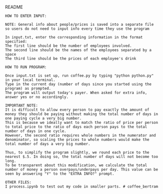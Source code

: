 README

    HOW TO ENTER INPUT:

    NOTE: General info about people/prices is saved into a separate file so users do not need to input info every time they use the program

    In input.txt, enter the corresponding information in the format specified:
    The first line should be the number of employees involved. 
    The second line should be the names of the employees separated by a space
    The third line should be the prices of each employee's drink

    HOW TO RUN PROGRAM:

    Once input.txt is set up, run coffee.py by typing "python python.py" in your local terminal. 
    Type in the current day (number of days since you started using the program) as prompted. 
    The program will output today's payer. When asked for extra info, answer yes or no accordingly.

    IMPORTANT NOTE:
    It is difficult to allow every person to pay exactly the amount of money they should be paying without making the total number of days in one paying cycle a very big number.
    This is because we ideally want to match the ratio of price per person to total price to the ratio of days each person pays to the total number of days in one cycle.
    However, the second ratio requires whole numbers in the numerator and denominator, so scaling the prices to whole numbers would make the total number of days a very big number. 

    Thus, to simplify the program slightly, we round each price to the nearest $.5. In doing so, the total number of days will not become too long. 
    To be transparent about this modification, we calculate the total number of money a person overpays/underpays per day. This value can be seen by answering "Y" to the "EXTRA INFO?" prompt. 

    OTHER FILES:
    I process.ipynb to test out my code in smaller parts. # coffee_bertram
